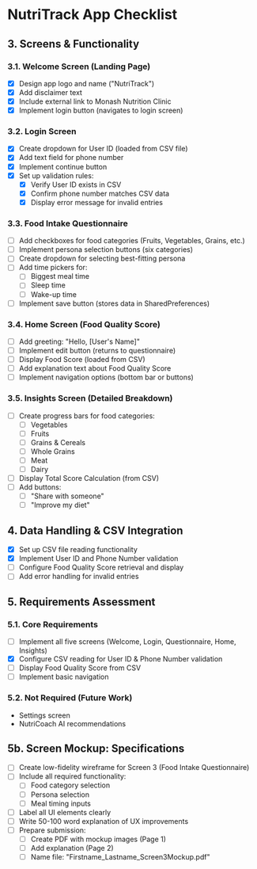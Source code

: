 # NutriTrack App Checklist

## 3. Screens & Functionality

### 3.1. Welcome Screen (Landing Page)
- [x] Design app logo and name ("NutriTrack")
- [x] Add disclaimer text
- [x] Include external link to Monash Nutrition Clinic
- [x] Implement login button (navigates to login screen)

### 3.2. Login Screen
- [x] Create dropdown for User ID (loaded from CSV file)
- [x] Add text field for phone number
- [x] Implement continue button
- [x] Set up validation rules:
    - [x] Verify User ID exists in CSV
    - [x] Confirm phone number matches CSV data
    - [x] Display error message for invalid entries

### 3.3. Food Intake Questionnaire
- [ ] Add checkboxes for food categories (Fruits, Vegetables, Grains, etc.)
- [ ] Implement persona selection buttons (six categories)
- [ ] Create dropdown for selecting best-fitting persona
- [ ] Add time pickers for:
    - [ ] Biggest meal time
    - [ ] Sleep time
    - [ ] Wake-up time
- [ ] Implement save button (stores data in SharedPreferences)

### 3.4. Home Screen (Food Quality Score)
- [ ] Add greeting: "Hello, [User's Name]"
- [ ] Implement edit button (returns to questionnaire)
- [ ] Display Food Score (loaded from CSV)
- [ ] Add explanation text about Food Quality Score
- [ ] Implement navigation options (bottom bar or buttons)

### 3.5. Insights Screen (Detailed Breakdown)
- [ ] Create progress bars for food categories:
    - [ ] Vegetables
    - [ ] Fruits
    - [ ] Grains & Cereals
    - [ ] Whole Grains
    - [ ] Meat
    - [ ] Dairy
- [ ] Display Total Score Calculation (from CSV)
- [ ] Add buttons:
    - [ ] "Share with someone"
    - [ ] "Improve my diet"

## 4. Data Handling & CSV Integration
- [x] Set up CSV file reading functionality
- [x] Implement User ID and Phone Number validation
- [ ] Configure Food Quality Score retrieval and display
- [ ] Add error handling for invalid entries

## 5. Requirements Assessment

### 5.1. Core Requirements
- [ ] Implement all five screens (Welcome, Login, Questionnaire, Home, Insights)
- [x] Configure CSV reading for User ID & Phone Number validation
- [ ] Display Food Quality Score from CSV
- [ ] Implement basic navigation

### 5.2. Not Required (Future Work)
- Settings screen
- NutriCoach AI recommendations

## 5b. Screen Mockup: Specifications
- [ ] Create low-fidelity wireframe for Screen 3 (Food Intake Questionnaire)
- [ ] Include all required functionality:
    - [ ] Food category selection
    - [ ] Persona selection
    - [ ] Meal timing inputs
- [ ] Label all UI elements clearly
- [ ] Write 50-100 word explanation of UX improvements
- [ ] Prepare submission:
    - [ ] Create PDF with mockup images (Page 1)
    - [ ] Add explanation (Page 2)
    - [ ] Name file: "Firstname_Lastname_Screen3Mockup.pdf"